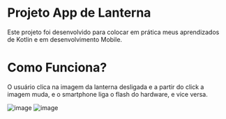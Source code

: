 # Projeto App de Lanterna

Este projeto foi desenvolvido para colocar em prática meus aprendizados de Kotlin e em desenvolvimento Mobile.

# Como Funciona?

O usuário clica na imagem da lanterna desligada e a partir do click a imagem muda, e o smartphone liga o flash do hardware, e vice versa. 

![image](https://user-images.githubusercontent.com/66140734/200093663-438d4294-69d0-44c2-9f7d-45fef70005f4.png)
![image](https://user-images.githubusercontent.com/66140734/200093719-2f92f597-2c77-4abf-b311-f6f58684bdb8.png)
